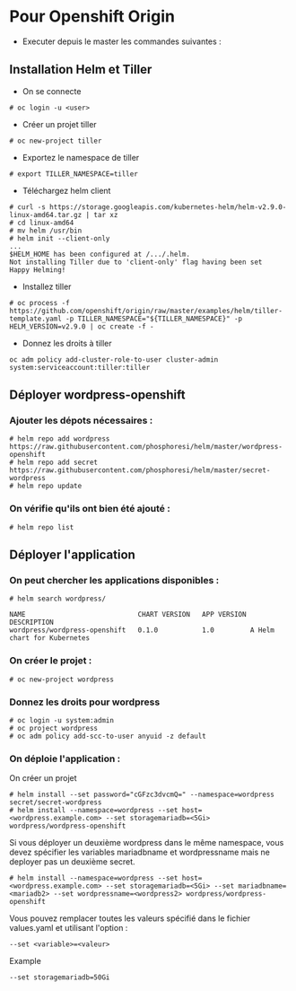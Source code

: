 # Pour Openshift Origin

- Executer depuis le master les commandes suivantes :

## Installation Helm et Tiller

- On se connecte
```
# oc login -u <user>
```

- Créer un projet tiller
```
# oc new-project tiller
```
- Exportez le namespace de tiller
```
# export TILLER_NAMESPACE=tiller
```
- Téléchargez helm client 
```
# curl -s https://storage.googleapis.com/kubernetes-helm/helm-v2.9.0-linux-amd64.tar.gz | tar xz
# cd linux-amd64
# mv helm /usr/bin
# helm init --client-only
...
$HELM_HOME has been configured at /.../.helm.
Not installing Tiller due to 'client-only' flag having been set
Happy Helming!
```
- Installez tiller 
```
# oc process -f https://github.com/openshift/origin/raw/master/examples/helm/tiller-template.yaml -p TILLER_NAMESPACE="${TILLER_NAMESPACE}" -p HELM_VERSION=v2.9.0 | oc create -f -
```
- Donnez les droits à tiller 
```
oc adm policy add-cluster-role-to-user cluster-admin system:serviceaccount:tiller:tiller
```

## Déployer wordpress-openshift

### Ajouter les dépots nécessaires :
```
# helm repo add wordpress https://raw.githubusercontent.com/phosphoresi/helm/master/wordpress-openshift
# helm repo add secret https://raw.githubusercontent.com/phosphoresi/helm/master/secret-wordpress
# helm repo update
```
### On vérifie qu'ils ont bien été ajouté :
```
# helm repo list
```

## Déployer l'application

### On peut chercher les applications disponibles :

```
# helm search wordpress/

NAME                         	CHART VERSION	APP VERSION	DESCRIPTION                
wordpress/wordpress-openshift	0.1.0        	1.0        	A Helm chart for Kubernetes
```
### On créer le projet :
```
# oc new-project wordpress
```
### Donnez les droits pour wordpress
```
# oc login -u system:admin
# oc project wordpress
# oc adm policy add-scc-to-user anyuid -z default
```
### On déploie l'application :

On créer un projet 
```
# helm install --set password="cGFzc3dvcmQ=" --namespace=wordpress secret/secret-wordpress
# helm install --namespace=wordpress --set host=<wordpress.example.com> --set storagemariadb=<5Gi> wordpress/wordpress-openshift
```
Si vous déployer un deuxième wordpress dans le même namespace, vous devez spécifier les variables mariadbname et wordpressname mais ne deployer pas un deuxième secret.

```
# helm install --namespace=wordpress --set host=<wordpress.example.com> --set storagemariadb=<5Gi> --set mariadbname=<mariadb2> --set wordpressname=<wordpress2> wordpress/wordpress-openshift
```
Vous pouvez remplacer toutes les valeurs spécifié dans le fichier values.yaml et utilisant l'option :
```
--set <variable>=<valeur>
```
Example
```
--set storagemariadb=50Gi
```
